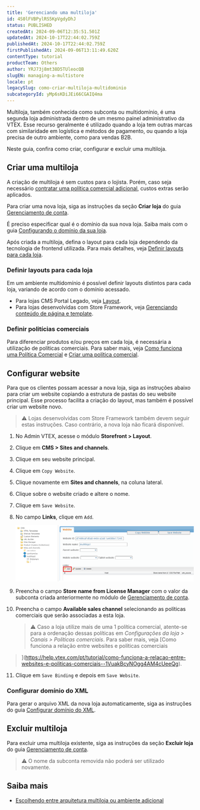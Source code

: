 ```yaml
---
title: 'Gerenciando uma multiloja'
id: 4S0lFVBPylRS5KpVgdyDhJ
status: PUBLISHED
createdAt: 2024-09-06T12:35:51.501Z
updatedAt: 2024-10-17T22:44:02.759Z
publishedAt: 2024-10-17T22:44:02.759Z
firstPublishedAt: 2024-09-06T13:11:49.620Z
contentType: tutorial
productTeam: Others
author: YRJ73j8mt38D5TUleocQB
slugEN: managing-a-multistore
locale: pt
legacySlug: como-criar-multiloja-multidominio
subcategoryId: yMp6sKDiJEi66CGAIQ4ma
---
```


Multiloja, também conhecida como subconta ou multidomínio, é uma segunda loja administrada dentro de um mesmo painel administrativo da VTEX. Esse recurso geralmente é utilizado quando a loja tem outras marcas com similaridade em logística e métodos de pagamento, ou quando a loja precisa de outro ambiente, como para vendas B2B.

Neste guia, confira como criar, configurar e excluir uma multiloja.

## Criar uma multiloja

A criação de multiloja é sem custos para o lojista. Porém, caso seja necessário [contratar uma política comercial adicional](https://help.vtex.com/pt/tutorial/contratacao-de-politica-comercial-adicional--61vuFOw4yGh6nwSmkLJL1X), custos extras serão aplicados.

Para criar uma nova loja, siga as instruções da seção **Criar loja** do guia [Gerenciamento de conta](https://help.vtex.com/pt/tutorial/account-details-page--2vhUVOKfCaswqLguT2F9xq#criar-loja).

É preciso especificar qual é o domínio da sua nova loja. Saiba mais com o guia [Configurando o domínio da sua loja](https://help.vtex.com/tutorial/configurando-dominios-no-gerenciamento-da-conta--tutorials_2450).

Após criada a multiloja, defina o layout para cada loja dependendo da tecnologia de frontend utilizada. Para mais detalhes, veja [Definir layouts para cada loja](#definir-layouts-para-cada-loja).

### Definir layouts para cada loja

Em um ambiente multidomínio é possível definir layouts distintos para cada loja, variando de acordo com o domínio acessado. 

- Para lojas CMS Portal Legado, veja [Layout](https://help.vtex.com/pt/subcategory/layout--2g6LxtasS4iSeGEqeYUuGW).
- Para lojas desenvolvidas com Store Framework, veja [Gerenciando conteúdo de página e template](https://help.vtex.com/pt/tutorial/gerenciando-conteudo-de-pagina-e-template--3tMbx6HXy4Fy5r9EhboG37).

### Definir politícias comerciais

Para diferenciar produtos e/ou preços em cada loja, é necessária a utilização de políticas comerciais. Para saber mais, veja [Como funciona uma Política Comercial](https://help.vtex.com/pt/tutorial/como-funciona-uma-politica-comercial--6Xef8PZiFm40kg2STrMkMV) e [Criar uma política comercial](https://help.vtex.com/pt/tutorial/o-que-e-uma-politica-comercial--563tbcL0TYKEKeOY4IAgAE).

## Configurar website

Para que os clientes possam acessar a nova loja, siga as instruções abaixo para criar um website copiando a estrutura de pastas do seu website principal. Esse processo facilita a criação do layout, mas também é possível criar um website novo.

>⚠️ Lojas desenvolvidas com Store Framework também devem seguir estas instruções. Caso contrário, a nova loja não ficará disponível.

1. No Admin VTEX, acesse o módulo **Storefront > Layout**.
2. Clique em **CMS > Sites and channels**.
3. Clique em seu website principal.
4. Clique em `Copy Website`.
5. Clique novamente em **Sites and channels**, na coluna lateral.
6. Clique sobre o website criado e altere o nome.
7. Clique em `Save Website`.
8. No campo **Links**, clique em `Add`.

    ![cms-layout](https://raw.githubusercontent.com/vtexdocs/help-center-content/refs/heads/main/docs/pt/tutorials/Account%20management/Accounts/gerenciando-uma-multiloja_1.png)

9. Preencha o campo **Store name from License Manager** com o valor da subconta criada anteriormente no módulo de [Gerenciamento de conta](#configurar-nova-loja).
10. Preencha o campo **Available sales channel** selecionando as políticas comerciais que serão associadas a esta loja.

    >⚠️ Caso a loja utilize mais de uma 1 política comercial, atente-se para a ordenação dessas políticas em *Configurações da loja > Canais > Políticas comerciais*. Para saber mais, veja [Como funciona a relação entre websites e políticas comerciais
> ](https://help.vtex.com/pt/tutorial/como-funciona-a-relacao-entre-websites-e-politicas-comerciais--1VuakBcyNOgg4AM4cUeeQg).

11. Clique em `Save Binding` e depois em `Save Website`.

### Configurar domínio do XML

Para gerar o arquivo XML da nova loja automaticamente, siga as instruções do guia [Configurar domínio do XML](https://help.vtex.com/pt/tutorial/configurar-dominio-do-xml--2RkGK4vHS0c6sYuUw0cUWC).

## Excluir multiloja

Para excluir uma multiloja existente, siga as instruções da seção **Excluir loja** do guia [Gerenciamento de conta](https://help.vtex.com/pt/tutorial/account-details-page--2vhUVOKfCaswqLguT2F9xq#excluir-loja).

>⚠️ O nome da subconta removida não poderá ser utilizado novamente.

## Saiba mais

- [Escolhendo entre arquitetura multiloja ou ambiente adicional](https://help.vtex.com/pt/tutorial/escolhendo-entre-arquitetura-multi-loja-ou-ambiente-adicional--4HRNpa1OCKZ5YzP8yiilBL)
